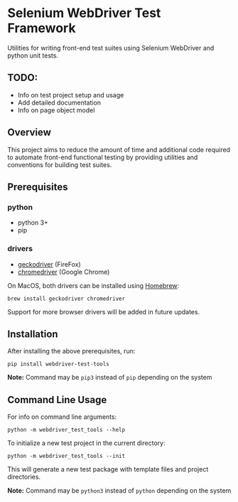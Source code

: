 # Selenium WebDriver Test Framework

Utilities for writing front-end test suites using Selenium WebDriver and python unit tests.

## TODO:

* Info on test project setup and usage
* Add detailed documentation
* Info on page object model

## Overview

This project aims to reduce the amount of time and additional code required to automate front-end functional testing by providing utilities and conventions for building test suites.

## Prerequisites

### python

* python 3+
* pip

### drivers

* [geckodriver](https://github.com/mozilla/geckodriver/releases) (FireFox)
* [chromedriver](https://sites.google.com/a/chromium.org/chromedriver/downloads) (Google Chrome)

On MacOS, both drivers can be installed using [Homebrew](https://brew.sh/):

```
brew install geckodriver chromedriver
```

Support for more browser drivers will be added in future updates.

## Installation

After installing the above prerequisites, run:

```
pip install webdriver-test-tools
```

**Note:** Command may be `pip3` instead of `pip` depending on the system

## Command Line Usage

For info on command line arguments:

```
python -m webdriver_test_tools --help
```

To initialize a new test project in the current directory:

```
python -m webdriver_test_tools --init
```

This will generate a new test package with template files and project directories.


**Note:** Command may be `python3` instead of `python` depending on the system





